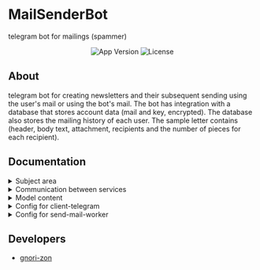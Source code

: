 # MailSenderBot
telegram bot for mailings (spammer)

<p align="center">
   <img src="https://img.shields.io/badge/Version-1.0-important" alt="App Version">
   <img src="https://img.shields.io/badge/Lecense-MIT-9cf" alt="License">
</p>

## About

telegram bot for creating newsletters and their subsequent sending using the user's mail or using the bot's mail. The bot has integration with a database that stores account data (mail and key, encrypted). The database also stores the mailing history of each user. The sample letter contains (header, body text, attachment, recipients and the number of pieces for each recipient).

## Documentation

<details>
   <summary> Subject area</summary>
<img width="501" alt="subject area" src="https://user-images.githubusercontent.com/108410527/236857271-7d948c00-a254-44dd-b49c-c46ee2f02510.png">
</details>

<details>
   <summary> Communication between services</summary>
   <img width="859" alt="Снимок экрана 2023-05-08 в 17 11 48" src="https://user-images.githubusercontent.com/108410527/236858295-3096cfca-dc88-4aa1-9086-a4f69f983d83.png">
</details>

<details>
   <summary> Model content</summary>
   Document and PhotoSize date types from telegram library 
   
   ```java
   public class Message implements Serializable {
    Long chatId;
    SendMode sendMode;
    String title;
    String text;
    Document docAnnex;
    PhotoSize photoAnnex;
    byte[] binaryContentForAnnex;

    List<String> recipients;
    Integer countForRecipient = 1;
    Date sentDate;
    
   public enum SendMode {
    ANONYMOUSLY,
    CURRENT_MAIL;
}
   ```
</details>

<details>
   <summary> Config for client-telegram </summary>
   
   ```yaml
   server:
    port: 8080
   #telegram
   bot:
      name: 
      token:
   service: 
      # (addresses to the tg-api file system)
      file-info:
         uri: https://api.telegram.org/bot{token}/getFile?file_id={fileId}
      file-storage:
         uri: https://api.telegram.org/file/bot{token}/{filePath} 

   # database
   spring:
      datasource:
         # (address of database)
         url: jdbc:postgresql://localhost:5432/mailsenderdb 
         username: postgres
         password: martin12
      jpa:
         # (schema generation for database)
         generate-ddl: true 
         show-sql: true
         hibernate:
            # (ddl mode)
            ddl-auto: create-drop 

   # rabbitMQ
      rabbitmq:
         # (the host on which the rabbitMQ is located)
         addresses: localhost 
         # (the port on which the rabbitMQ is located)
         port: 15672 
         username: guest 
         password: guest
         # (specifying the name of the queue to be created)
         queue-name: send.mail 
         # (specifying the name of the exchange to be created)
         exchange-name: exchange 
   #for Crypto !keys specified in .yaml(client) and .yaml(worker) must will be equals
   cipher:
      # (fist 128-bit key)
      initVector: F-JaNdRgUjXn2r5u 
      # (second 128-bit key)
      key: hVmYp3s6v9y$B&E) 
   ```
</details>

<details>
   <summary> Config for send-mail-worker </summary>
   
```yaml   
server:
  port: 8081
bot:
  name:
  token:
service:
  # (addresses to the tg-api file system)
  file-info:
    uri: https://api.telegram.org/bot{token}/getFile?file_id={fileId}
  file-storage:
    uri: https://api.telegram.org/file/bot{token}/{filePath}
# database
spring:
  datasource:
    # (address of database)
    url: jdbc:postgresql://localhost:5432/mailsenderdb
    username: postgres
    password: martin12
  jpa:
    # (schema generation for database)
    generate-ddl: false
    show-sql: true
# rabbitMQ
  rabbitmq:
     # (the host on which the rabbitMQ is located)
     addresses: localhost 
     # (the port on which the rabbitMQ is located)
     port: 15672 
     username: guest 
     password: guest
     # (specifying the name of the queue to be listening)
     queue-name: send.mail 
#  for send-worker
base:
  # (specifying mails and keys to them through ' , ' which will be used by the bot  for anonymous mailing)
  mails:
  keys:
#for Crypto !keys specified in .yaml(client) and .yaml(worker) must will be equals
cipher:
   # (fist 128-bit key)
   initVector: F-JaNdRgUjXn2r5u 
   # (second 128-bit key)
   key: hVmYp3s6v9y$B&E) 
```
</details>
   
## Developers

- [gnori-zon](https://github.com/gnori-zon)
